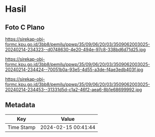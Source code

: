 # Hasil

## Foto C Plano

https://sirekap-obj-formc.kpu.go.id/3bb8/pemilu/ppwp/35/09/06/20/03/3509062003025-20240214-234323--d0748630-4e20-494e-97c8-338bd6d71d25.jpg

https://sirekap-obj-formc.kpu.go.id/3bb8/pemilu/ppwp/35/09/06/20/03/3509062003025-20240214-234424--70051b0a-93e5-4d55-a3de-f4ae3edb403f.jpg

https://sirekap-obj-formc.kpu.go.id/3bb8/pemilu/ppwp/35/09/06/20/03/3509062003025-20240214-234453--31331d5d-c1a2-46f2-aea6-8b1e68699992.jpg


## Metadata

| Key        | Value               |
| ---------- | ------------------- |
| Time Stamp | 2024-02-15 00:41:44 |



